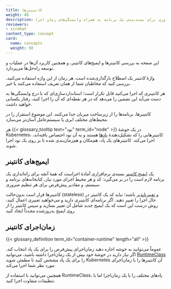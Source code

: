 ```yaml
---
title: کانتینرها
weight: 40
description: فناوری برای بسته‌بندی یک برنامه به همراه وابستگی‌های زمان اجرا.
reviewers:
- xirehat
content_type: concept
card:
  name: concepts
  weight: 50
---
```


<!-- overview -->

این صفحه به بررسی کانتینرها و ایمیج‌های کانتینر، و همچنین کاربرد آن‌ها در عملیات و توسعه راه‌حل‌ها می‌پردازد.

واژهٔ _کانتینر_ یک اصطلاح بارگذاری‌شده است. هر زمان از این واژه استفاده می‌کنید، بررسی کنید که مخاطبان شما از همان تعریف استفاده می‌کنند یا خیر.

هر کانتینری که اجرا می‌کنید قابل تکرار است؛ استانداردسازی‌ای که با درج وابستگی‌ها به دست می‌آید این تضمین را می‌دهد که در هر نقطه‌ای که آن را اجرا کنید، رفتار یکسانی خواهید داشت.

کانتینرها، برنامه‌ها را از زیرساخت میزبان جدا می‌کنند. این موضوع استقرار را در محیط‌های مختلف ابری یا سیستم‌عامل آسان‌تر می‌سازد.

هر {{< glossary_tooltip text="نود" term_id="node" >}} در یک خوشهٔ Kubernetes، کانتینرهایی را که تشکیل‌دهندهٔ [پادها](/docs/concepts/workloads/pods/) هستند و به آن نود اختصاص یافته‌اند، اجرا می‌کند. کانتینرهای یک پاد، هم‌مکان و هم‌زمان‌بندی شده تا بر روی یک نود اجرا شوند.


<!-- body -->

## ایمیج‌های کانتینر
یک [ایمیج کانتینر](/docs/concepts/containers/images/) بسته‌ی نرم‌افزاری آمادهٔ اجراست که همهٔ آنچه برای راه‌اندازی یک برنامه لازم است را در بر می‌گیرد: کد و هر محیط اجرای مورد نیاز، کتابخانه‌های برنامه و سیستم، و مقادیر پیش‌فرض برای هر تنظیم ضروری.

کانتینرها قرار است بدون‌حالت (stateless) و [تغییرناپذیر](https://glossary.cncf.io/immutable-infrastructure/) باشند؛ نباید کد یک کانتینر در حال اجرا را تغییر دهید. اگر برنامه‌ای کانتینری دارید و می‌خواهید تغییری اعمال کنید، روش درست این است که یک ایمیج جدید شامل آن تغییر بسازید و سپس کانتینر را از روی ایمیج به‌روزشده مجدداً ایجاد کنید.

## زمان‌اجرای کانتینر

{{< glossary_definition term_id="container-runtime" length="all" >}}

عموماً می‌توانید به خوشه اجازه دهید زمان‌اجرای پیش‌فرض را برای یک پاد انتخاب کند. اگر نیاز دارید در خوشهٔ خود بیش از یک زمان‌اجرا داشته باشید، می‌توانید [RuntimeClass](/docs/concepts/containers/runtime-class/) را برای یک پاد مشخص کنید تا مطمئن شوید Kubernetes آن کانتینرها را با زمان‌اجرای مورد نظر شما اجرا می‌کند.

همچنین می‌توانید با استفاده از RuntimeClass، پادهای مختلف را با یک زمان‌اجرا اما با تنظیمات متفاوت اجرا کنید.

